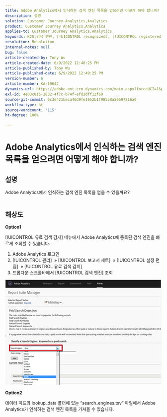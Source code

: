 ```yaml
---
title: Adobe Analytics에서 인식하는 검색 엔진 목록을 얻으려면 어떻게 해야 합니까?
description: 설명
solution: Customer Journey Analytics,Analytics
product: Customer Journey Analytics,Analytics
applies-to: Customer Journey Analytics,Analytics
keywords: KCS,검색 엔진, [!UICONTROL recognized], [!UICONTROL registered], [!UICONTROL list], Adobe Analytics
resolution: Resolution
internal-notes: null
bug: false
article-created-by: Tony Wu
article-created-date: 6/9/2022 12:48:25 PM
article-published-by: Tony Wu
article-published-date: 6/9/2022 12:49:25 PM
version-number: 6
article-number: KA-19642
dynamics-url: https://adobe-ent.crm.dynamics.com/main.aspx?forceUCI=1&pagetype=entityrecord&etn=knowledgearticle&id=6c2d5c72-f2e7-ec11-bb3c-000d3a3b1c99
exl-id: 4e03c015-2832-4f7c-b74f-efd2dff12f60
source-git-commit: 0c3e421beca46d9fe1952b1f98538a50697216a0
workflow-type: ht
source-wordcount: '115'
ht-degree: 100%

---
```


# Adobe Analytics에서 인식하는 검색 엔진 목록을 얻으려면 어떻게 해야 합니까?

## 설명

Adobe Analytics에서 인식하는 검색 엔진 목록을 얻을 수 있을까요?
<br> 

## 해상도


<b>Option1</b>

[!UICONTROL 유료 검색 감지] 메뉴에서 Adobe Analytics에 등록된 검색 엔진을 빠르게 조회할 수 있습니다.

1. Adobe Analytics 로그인
2. [!UICONTROL 관리]  » [!UICONTROL 보고서 세트]  » [!UICONTROL 설정 편집]  » [!UICONTROL 유료 검색 감지]
3. 드롭다운 스크롤바에서 [!UICONTROL 검색 엔진] 조회


![](assets/d35acf7a-a0e7-ec11-bb3c-000d3a3bd25c.png)

<b>Option2</b>

데이터 피드의 lookup_data 폴더에 있는 “search_engines.tsv” 파일에서 Adobe Analytics가 인식하는 검색 엔진 목록을 가져올 수 있습니다.
